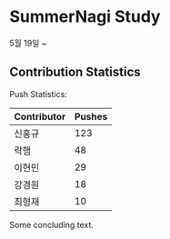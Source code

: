# SummerNagi Study

5월 19일 ~ 

## Contribution Statistics

Push Statistics:

| Contributor | Pushes |
| ----------- | ------ |
| 신홍규 | 123 |
| 락햄 | 48 |
| 이현민 | 29 |
| 강경원 | 18 |
| 최형재 | 10 |

Some concluding text.
